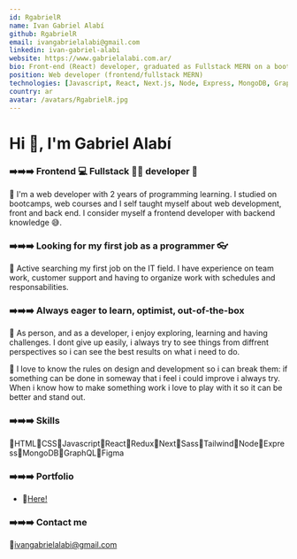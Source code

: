 ```yaml
---
id: RgabrielR
name: Ivan Gabriel Alabí
github: RgabrielR
email: ivangabrielalabi@gmail.com
linkedin: ivan-gabriel-alabi
website: https://www.gabrielalabi.com.ar/
bio: Front-end (React) developer, graduated as Fullstack MERN on a bootcamp called Rolling Code. Ex Lawyer who made a career jump to be a programmer. I'm currently looking for my first junnior/trainee role.
position: Web developer (frontend/fullstack MERN)
technologies: [Javascript, React, Next.js, Node, Express, MongoDB, GraphQL]
country: ar
avatar: /avatars/RgabrielR.jpg
---
```


# Hi 👋, I'm Gabriel Alabí

### ➡️➡️➡️ Frontend 💻 Fullstack 🧑‍💻 developer 🧑
🔹 I'm a web developer with 2 years of programming learning. I studied on bootcamps, web courses and I self taught myself about web development, front and back end. I consider myself a frontend developer with backend knowledge 😅.

### ➡️➡️➡️ Looking for my first job as a programmer 👓
🔹 Active searching my first job on the IT field. I have experience on team work, customer support and having to organize work with schedules and responsabilities.

### ➡️➡️➡️ Always eager to learn, optimist, out-of-the-box
🔹 As person, and as a developer, i enjoy exploring, learning and having challenges. I dont give up easily, i always try to see things from diffrent perspectives so i can see the best results on what i need to do.

🔹 I love to know the rules on design and development so i can break them: if something can be done in someway that i feel i could improve i always try. When i know how to make something work i love to play with it so it can be better and stand out.

### ➡️➡️➡️ Skills
🔹HTML🔹CSS🔹Javascript🔹React🔹Redux🔹Next🔹Sass🔹Tailwind🔹Node🔹Express🔹MongoDB🔹GraphQL🔹Figma

### ➡️➡️➡️ Portfolio
* 🔹[Here!](https://www.gabrielalabi.com.ar/)

### ➡️➡️➡️ Contact me
🔹ivangabrielalabi@gmail.com